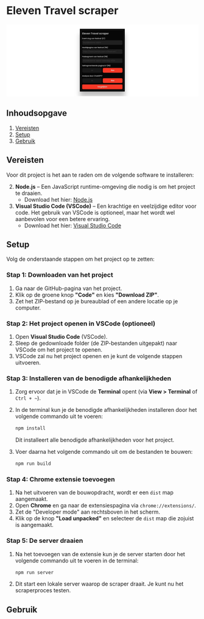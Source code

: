 # Eleven Travel scraper

![chrome-extension-readme](src/assets/images/chrome-extension-readme.jpg)

## Inhoudsopgave

1. [Vereisten](#vereisten)
2. [Setup](#setup)
3. [Gebruik](#gebruik)

## Vereisten

Voor dit project is het aan te raden om de volgende software te installeren:

2. **Node.js** – Een JavaScript runtime-omgeving die nodig is om het project te draaien.
   - Download het hier: [Node.js](https://nodejs.org/)
1. **Visual Studio Code (VSCode)** – Een krachtige en veelzijdige editor voor code. Het gebruik van VSCode is optioneel, maar het wordt wel aanbevolen voor een betere ervaring.
   - Download het hier: [Visual Studio Code](https://code.visualstudio.com/)

## Setup

Volg de onderstaande stappen om het project op te zetten:

### Stap 1: Downloaden van het project

1. Ga naar de GitHub-pagina van het project.
2. Klik op de groene knop **"Code"** en kies **"Download ZIP"**.
3. Zet het ZIP-bestand op je bureaublad of een andere locatie op je computer.

### Stap 2: Het project openen in VSCode (optioneel)

1. Open **Visual Studio Code** (VSCode).
2. Sleep de gedownloade folder (de ZIP-bestanden uitgepakt) naar VSCode om het project te openen.
3. VSCode zal nu het project openen en je kunt de volgende stappen uitvoeren.

### Stap 3: Installeren van de benodigde afhankelijkheden

1. Zorg ervoor dat je in VSCode de **Terminal** opent (via **View > Terminal** of `Ctrl + ~`).
2. In de terminal kun je de benodigde afhankelijkheden installeren door het volgende commando uit te voeren:

   ```bash
   npm install
   ```

   Dit installeert alle benodigde afhankelijkheden voor het project.

3. Voer daarna het volgende commando uit om de bestanden te bouwen:
   ```bash
   npm run build
   ```

### Stap 4: Chrome extensie toevoegen

1. Na het uitvoeren van de bouwopdracht, wordt er een `dist` map aangemaakt.
2. Open **Chrome** en ga naar de extensiespagina via `chrome://extensions/`.
3. Zet de "Developer mode" aan rechtsboven in het scherm.
4. Klik op de knop **"Load unpacked"** en selecteer de `dist` map die zojuist is aangemaakt.

### Stap 5: De server draaien

1. Na het toevoegen van de extensie kun je de server starten door het volgende commando uit te voeren in de terminal:
   ```bash
   npm run server
   ```
2. Dit start een lokale server waarop de scraper draait. Je kunt nu het scraperproces testen.

## Gebruik
